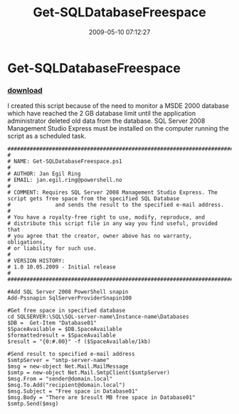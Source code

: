 ﻿---
pid:            1086
poster:         Jan Egil Ring
title:          Get-SQLDatabaseFreespace
date:           2009-05-10 07:12:27
format:         posh
parent:         0
parent:         0

---

# Get-SQLDatabaseFreespace

### [download](1086.ps1)

I created this script because of the need to monitor a MSDE 2000 database which have reached the 2 GB database limit until the application administrator deleted old data from the database.  SQL Server 2008 Management Studio Express must be installed on the computer running the script as a scheduled task.

```posh
###########################################################################"
#
# NAME: Get-SQLDatabaseFreespace.ps1
#
# AUTHOR: Jan Egil Ring
# EMAIL: jan.egil.ring@powershell.no
#
# COMMENT: Requires SQL Server 2008 Management Studio Express. The script gets free space from the specified SQL Database
#              and sends the result to the specified e-mail address.
#
# You have a royalty-free right to use, modify, reproduce, and
# distribute this script file in any way you find useful, provided that
# you agree that the creator, owner above has no warranty, obligations,
# or liability for such use.
#
# VERSION HISTORY:
# 1.0 10.05.2009 - Initial release
#
###########################################################################"

#Add SQL Server 2008 PowerShell snapin
Add-Pssnapin SqlServerProviderSnapin100

#Get free space in specified database
cd SQLSERVER:\SQL\SQL-server-name\Instance-name\Databases
$DB =  Get-Item "Database01"
$SpaceAvailable = $DB.SpaceAvailable
$formattedresult = $SpaceAvailable
$result = "{0:#.00}" -f ($SpaceAvailable/1kb)

#Send result to specified e-mail address
$smtpServer = "smtp-server-name" 
$msg = new-object Net.Mail.MailMessage
$smtp = new-object Net.Mail.SmtpClient($smtpServer)
$msg.From = "sender@domain.local"
$msg.To.Add("recipient@domain.local")
$msg.Subject = "Free space in Database01"
$msg.Body = "There are $result MB free space in Database01"
$smtp.Send($msg)

```
